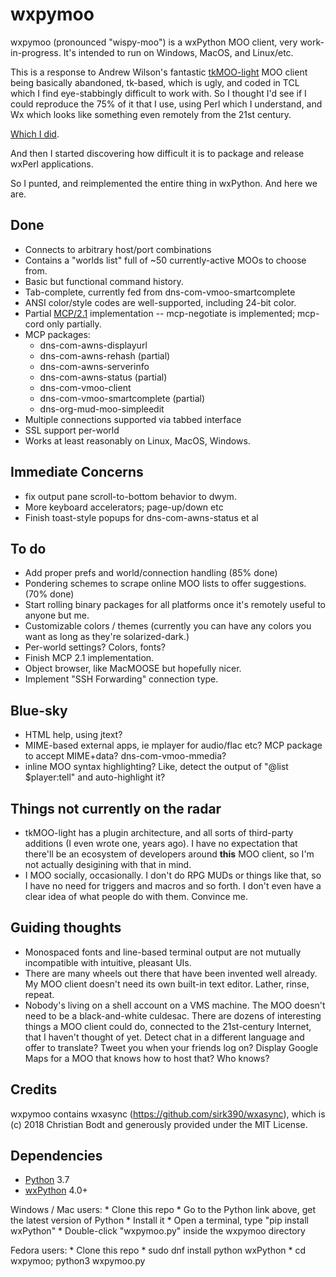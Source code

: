 # wxpymoo

wxpymoo (pronounced "wispy-moo") is a wxPython MOO client, very work-in-progress.  It's intended to run on Windows, MacOS, and Linux/etc.

This is a response to Andrew Wilson's fantastic [tkMOO-light](http://www.awns.com/tkMOO-light) MOO client being basically abandoned, tk-based, which is ugly, and coded in TCL which I find eye-stabbingly difficult to work with.  So I thought I'd see if I could reproduce the 75% of it that I use, using Perl which I understand, and Wx which looks like something even remotely from the 21st century.

[Which I did](https://github.com/emersonrp/WxMOO).

And then I started discovering how difficult it is to package and release wxPerl applications.

So I punted, and reimplemented the entire thing in wxPython.  And here we are.

## Done
* Connects to arbitrary host/port combinations
* Contains a "worlds list" full of ~50 currently-active MOOs to choose from.
* Basic but functional command history.
* Tab-complete, currently fed from dns-com-vmoo-smartcomplete
* ANSI color/style codes are well-supported, including 24-bit color.
* Partial [MCP/2.1](http://www.moo.mud.org/mcp/mcp2.html) implementation -- mcp-negotiate is implemented;  mcp-cord only partially.
* MCP packages:
    * dns-com-awns-displayurl
    * dns-com-awns-rehash (partial)
    * dns-com-awns-serverinfo
    * dns-com-awns-status (partial)
    * dns-com-vmoo-client
    * dns-com-vmoo-smartcomplete (partial)
    * dns-org-mud-moo-simpleedit
* Multiple connections supported via tabbed interface
* SSL support per-world
* Works at least reasonably on Linux, MacOS, Windows.

## Immediate Concerns
* fix output pane scroll-to-bottom behavior to dwym.
* More keyboard accelerators;  page-up/down etc
* Finish toast-style popups for dns-com-awns-status et al

## To do
* Add proper prefs and world/connection handling (85% done)
* Pondering schemes to scrape online MOO lists to offer suggestions. (70% done)
* Start rolling binary packages for all platforms once it's remotely useful to anyone but me.
* Customizable colors / themes (currently you can have any colors you want as long as they're solarized-dark.)
* Per-world settings?  Colors, fonts?
* Finish MCP 2.1 implementation.
* Object browser, like MacMOOSE but hopefully nicer.
* Implement "SSH Forwarding" connection type.

## Blue-sky
* HTML help, using jtext?
* MIME-based external apps, ie mplayer for audio/flac etc?  MCP package to accept MIME+data?  dns-com-vmoo-mmedia?
* inline MOO syntax highlighting?  Like, detect the output of "@list $player:tell" and auto-highlight it?

## Things not currently on the radar
* tkMOO-light has a plugin architecture, and all sorts of third-party additions (I even wrote one, years ago).  I have no expectation that there'll be an ecosystem of developers around **this** MOO client, so I'm not actually desigining with that in mind.
* I MOO socially, occasionally.  I don't do RPG MUDs or things like that, so I have no need for triggers and macros and so forth.  I don't even have a clear idea of what people do with them.  Convince me.

## Guiding thoughts
* Monospaced fonts and line-based terminal output are not mutually incompatible with intuitive, pleasant UIs.
* There are many wheels out there that have been invented well already.  My MOO client doesn't need its own built-in text editor.  Lather, rinse, repeat.
* Nobody's living on a shell account on a VMS machine.  The MOO doesn't need to be a black-and-white culdesac.  There are dozens of interesting things a MOO client could do, connected to the 21st-century Internet, that I haven't thought of yet.  Detect chat in a different language and offer to translate?  Tweet you when your friends log on?  Display Google Maps for a MOO that knows how to host that?  Who knows?

## Credits
wxpymoo contains wxasync (https://github.com/sirk390/wxasync), which is (c) 2018 Christian Bodt
and generously provided under the MIT License.

## Dependencies
* [Python](http://www.python.org) 3.7
* [wxPython](http://www.wxpython.org) 4.0+

Windows / Mac users:
    * Clone this repo
    * Go to the Python link above, get the latest version of Python
    * Install it
    * Open a terminal, type "pip install wxPython"
    * Double-click "wxpymoo.py" inside the wxpymoo directory

Fedora users:
    * Clone this repo
    * sudo dnf install python wxPython
    * cd wxpymoo; python3 wxpymoo.py

